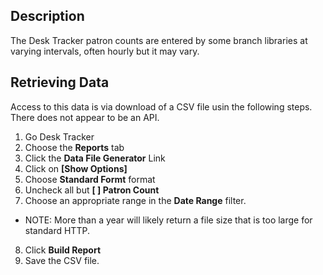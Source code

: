 ## Description

The Desk Tracker patron counts are entered by some branch libraries at varying intervals, often hourly but it may vary. 

## Retrieving Data

Access to this data is via download of a CSV file usin the following steps. There does not appear to be an API.

1. Go Desk Tracker
2. Choose the **Reports** tab
3. Click the **Data File Generator** Link
4. Click on **[Show Options]**
5. Choose **Standard Formt** format
6. Uncheck all but **[ ] Patron Count**
7. Choose an appropriate range in the **Date Range** filter.
  - NOTE: More than a year will likely return a file size that is too large for standard HTTP.
8. Click **Build Report**
9. Save the CSV file.



